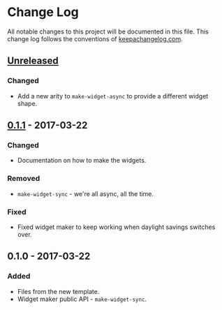 # Change Log
All notable changes to this project will be documented in this file. This change log follows the conventions of [keepachangelog.com](http://keepachangelog.com/).

## [Unreleased]
### Changed
- Add a new arity to `make-widget-async` to provide a different widget shape.

## [0.1.1] - 2017-03-22
### Changed
- Documentation on how to make the widgets.

### Removed
- `make-widget-sync` - we're all async, all the time.

### Fixed
- Fixed widget maker to keep working when daylight savings switches over.

## 0.1.0 - 2017-03-22
### Added
- Files from the new template.
- Widget maker public API - `make-widget-sync`.

[Unreleased]: https://github.com/your-name/primes/compare/0.1.1...HEAD
[0.1.1]: https://github.com/your-name/primes/compare/0.1.0...0.1.1
